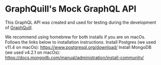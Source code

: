# GraphQuill's Mock GraphQL API
This GraphQL API was created and used for testing during the development of [GraphQuill](https://github.com/oslabs-beta/GraphQuill).


We recommend using homebrew for both installs if you are on macOs. Follows the links below to installation instructions. 
Install Postgres (we used v11.4 on macOs): https://www.postgresql.org/download/
Install MongoDB (we used v4.2.1 on macOs): https://docs.mongodb.com/manual/administration/install-community/
